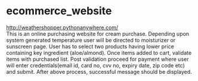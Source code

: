 # ecommerce_website
http://weathershopper.pythonanywhere.com/  
This is an online purchasing website for cream purchase.
Depending upon system generated temperature user will be directed to moisturizer or sunscreen page. 
User has to select two products having lower price containing key ingredient (aloe/almond). 
Once items added to cart, validate items with purchased list. 
Post validation proceed for payment where user will enter credentials(email id, card no, cvv no, expiry date, zip code etc) and submit. 
After above process, successful message should be displayed.
